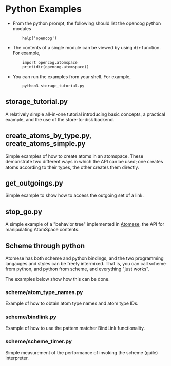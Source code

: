 # Python Examples


* From the python prompt, the following should list the opencog python modules
  ```
      help('opencog')
  ```

* The contents of a single module can be viewed by using `dir` function.
  For example,
  ```
      import opencog.atomspace
      print(dir(opencog.atomspace))
  ```

* You can run the examples from your shell. For example,
  ```
      python3 storage_tutorial.py
  ```

## storage_tutorial.py
A relatively simple all-in-one tutorial introducing basic concepts,
a practical example, and the use of the store-to-disk backend.

## create_atoms_by_type.py, create_atoms_simple.py
Simple examples of how to create atoms in an atomspace.  These
demonstrate two different ways in which the API can be used; one
creates atoms according to their types, the other creates them
directly.

## get_outgoings.py
Simple example to show how to access the outgoing set of a link.

## stop_go.py
A simple example of a "behavior tree" implemented in
[Atomese](https://wiki.opencog.org/w/Atomese), the API for manipulating
AtomSpace contents.

## Scheme through python
Atomese has both scheme and python bindings, and the two programming
langauges and styles can be freely intermixed. That is, you can call
scheme from python, and python from scheme, and everything "just works".

The examples below show how this can be done.

### scheme/atom_type_names.py
Example of how to obtain atom type names and atom type IDs.

### scheme/bindlink.py
Example of how to use the pattern matcher BindLink functionality.

### scheme/scheme_timer.py
Simple measurement of the performance of invoking the scheme (guile)
interpreter.
